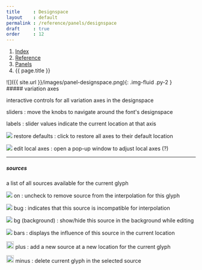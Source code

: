 ```yaml
---
title     : Designspace
layout    : default
permalink : /reference/panels/designspace
draft     : true
order     : 12
---
```


<nav aria-label="breadcrumb">
  <ol class="breadcrumb small">
    <li class="breadcrumb-item"><a href="{{ site.url }}">Index</a></li>
    <li class="breadcrumb-item"><a href="../../../reference">Reference</a></li>
    <li class="breadcrumb-item"><a href="../panels">Panels</a></li>
    <li class="breadcrumb-item active" aria-current="page">{{ page.title }}</li>
  </ol>
</nav>

<div class='row'>
<div class='col-md' markdown='1'>
![]({{ site.url }}/images/panel-designspace.png){: .img-fluid .py-2 }
</div>
<div class='col-md' markdown='1'>
##### variation axes

interactive controls for all variation axes in the designspace

sliders
: move the knobs to navigate around the font's designspace 

labels
: slider values indicate the current location at that axis

<img src='{{ site.url }}/images/icons/refresh.svg' /> restore defaults
: click to restore all axes to their default location

<img src='{{ site.url }}/images/icons/tool.svg' /> edit local axes
: open a pop-up window to adjust local axes (?)

- - -

##### sources

a list of all sources available for the current glyph

<img src='{{ site.url }}/images/icons/circle-dot.svg' /> on
: uncheck to remove source from the interpolation for this glyph

<img src='{{ site.url }}/images/icons/bug.svg' /> bug
: indicates that this source is incompatible for interpolation

<img src='{{ site.url }}/images/icons/eye.svg' /> bg (background)
: show/hide this source in the background while editing

<img src='{{ site.url }}/images/icons/antenna-bars-4.svg' /> bars
: displays the influence of this source in the current location

<img src='{{ site.url }}/images/icons/plus.svg' height='20' /> plus
: add a new source at a new location for the current glyph

<img src='{{ site.url }}/images/icons/minus.svg' height='20' /> minus
: delete current glyph in the selected source 
</div>
</div>